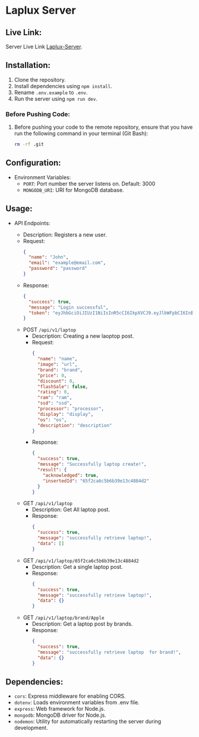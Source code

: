 # Laplux Server

## Live Link:

Server Live Link [Laplux-Server](https://laplux-server.vercel.app/).

## Installation:

1. Clone the repository.
2. Install dependencies using `npm install`.
3. Rename `.env.example` to `.env`.
4. Run the server using `npm run dev`.

### Before Pushing Code:

1. Before pushing your code to the remote repository, ensure that you have run the following command in your terminal (Git Bash):
   ```bash
   rm -rf .git
   ```

## Configuration:

- Environment Variables:
  - `PORT`: Port number the server listens on. Default: 3000
  - `MONGODB_URI`: URI for MongoDB database.

## Usage:

- API Endpoints:

  - Description: Registers a new user.
  - Request:
    ```json
    {
      "name": "John",
      "email": "example@email.com",
      "password": "password"
    }
    ```
  - Response:
    ```json
    {
      "success": true,
      "message": "Login successful",
      "token": "eyJhbGciOiJIUzI1NiIsInR5cCI6IkpXVCJ9.eyJlbWFpbCI6InBoMkBleGFtcGxlLmNvbSIsImlhdCI6MTcwNzg1MDYyMSwiZXhwIjoxNzA3OTM3MDIxfQ.7EahSgmPLPNuZ_T9ok-B6TayWCJVdxPzi_Nx4UfrhvY"
    }
    ```
  - POST `/api/v1/laptop`
    - Description: Creating a new laoptop post.
    - Request:
      ```json
      {
        "name": "name",
        "image": "url",
        "brand": "brand",
        "price": 0,
        "discount": 0,
        "flashSale": false,
        "rating": 0,
        "ram": "ram",
        "ssd": "ssd",
        "processor": "processor",
        "display": "display",
        "os": "os",
        "description": "description"
      }
      ```
    - Response:
      ```json
      {
        "success": true,
        "message": "Successfully laptop create!",
        "result": {
          "acknowledged": true,
          "insertedId": "65f2ca6c5b6b39e13c4884d2"
        }
      }
      ```
  - GET `/api/v1/laptop`
    - Description: Get All laptop post.
    - Response:
      ```json
      {
        "success": true,
        "message": "successfully retrieve laptop!",
        "data": []
      }
      ```
  - GET `/api/v1/laptop/65f2ca6c5b6b39e13c4884d2`
    - Description: Get a single laptop post.
    - Response:
      ```json
      {
        "success": true,
        "message": "successfully retrieve laptop!",
        "data": {}
      }
      ```
  - GET `/api/v1/laptop/brand/Apple`
    - Description: Get a laptop post by brands.
    - Response:
      ```json
      {
        "success": true,
        "message": "successfully retrieve laptop  for brand!",
        "data": {}
      }
      ```

## Dependencies:

- `cors`: Express middleware for enabling CORS.
- `dotenv`: Loads environment variables from .env file.
- `express`: Web framework for Node.js.
- `mongodb`: MongoDB driver for Node.js.
- `nodemon`: Utility for automatically restarting the server during development.
